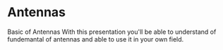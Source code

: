# Antennas
Basic of Antennas
With this presentation you'll be able to understand of fundemantal of antennas  and able to use it in your own field.
